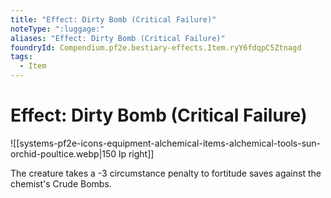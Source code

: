 ```yaml
---
title: "Effect: Dirty Bomb (Critical Failure)"
noteType: ":luggage:"
aliases: "Effect: Dirty Bomb (Critical Failure)"
foundryId: Compendium.pf2e.bestiary-effects.Item.ryY6fdqpC5Ztnagd
tags:
  - Item
---
```


# Effect: Dirty Bomb (Critical Failure)
![[systems-pf2e-icons-equipment-alchemical-items-alchemical-tools-sun-orchid-poultice.webp|150 lp right]]

The creature takes a -3 circumstance penalty to fortitude saves against the chemist's Crude Bombs.
